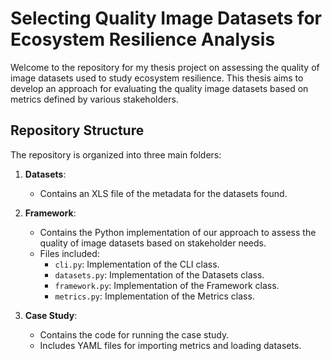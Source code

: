 # Selecting Quality Image Datasets for Ecosystem Resilience Analysis
Welcome to the repository for my thesis project on assessing the quality of image datasets used to study ecosystem resilience. This thesis aims to develop an approach for evaluating the quality image datasets based on metrics defined by various stakeholders.

## Repository Structure

The repository is organized into three main folders:

1. **Datasets**:
    - Contains an XLS file of the metadata for the datasets found.

2. **Framework**:
    - Contains the Python implementation of our approach to assess the quality of image datasets based on stakeholder needs.
    - Files included:
        - `cli.py`: Implementation of the CLI class.
        - `datasets.py`: Implementation of the Datasets class.
        - `framework.py`: Implementation of the Framework class.
        - `metrics.py`: Implementation of the Metrics class.

3. **Case Study**:
    - Contains the code for running the case study.
    - Includes YAML files for importing metrics and loading datasets.
